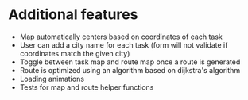# Additional features

- Map automatically centers based on coordinates of each task
- User can add a city name for each task (form will not validate if coordinates match the given city)
- Toggle between task map and route map once a route is generated
- Route is optimized using an algorithm based on dijkstra's algorithm
- Loading animations
- Tests for map and route helper functions
